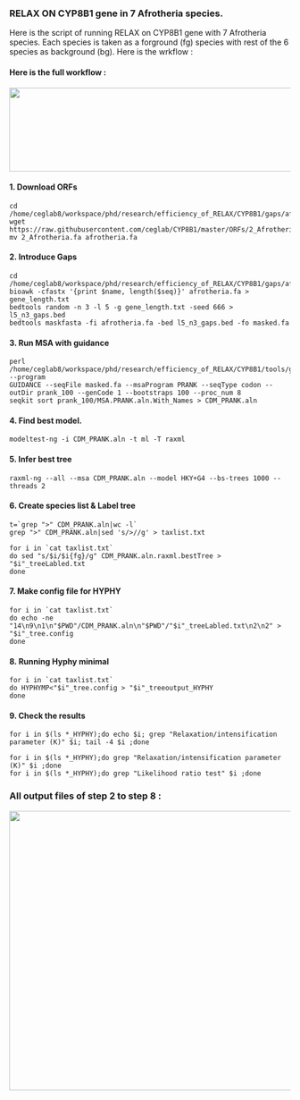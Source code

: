 ### RELAX ON CYP8B1 gene in 7 Afrotheria species.

Here is the script of running RELAX on CYP8B1 gene with 7 Afrotheria species. Each species is taken as a forground (fg) species with rest of the 6 species as background (bg).
Here is the wrkflow :

#### Here is the full workflow :

<p align="center">
  <img width="840" height="150" src="https://iailga.dm.files.1drv.com/y4m8k1sWndFc2_TiZ8hJW0sdeaNDIOosc707XJQ0jghyjjLBkRGJj70Bdi57erxhF-29XCkRwfBMfs1Wu_QJNxwbzSREdtdZ8WVIvKShb1Di6NQEvc3ULrgCjQCHmH-naNxXNL-5Y-AxEia1TFdjhw5H5KwNgFl6pctUPpaYBZF7vL-5WSPqUH3CMzHCptYv8Dx86JFXiK25mSSc-DV516L4Q?width=1232&height=202&cropmode=none">
</p>

#### 1. Download ORFs

    cd /home/ceglab8/workspace/phd/research/efficiency_of_RELAX/CYP8B1/gaps/afrotheria/orf
    wget https://raw.githubusercontent.com/ceglab/CYP8B1/master/ORFs/2_Afrotheria.fa
    mv 2_Afrotheria.fa afrotheria.fa

#### 2. Introduce Gaps
    cd /home/ceglab8/workspace/phd/research/efficiency_of_RELAX/CYP8B1/gaps/afrotheria/orf
    bioawk -cfastx '{print $name, length($seq)}' afrotheria.fa > gene_length.txt
    bedtools random -n 3 -l 5 -g gene_length.txt -seed 666 > l5_n3_gaps.bed
    bedtools maskfasta -fi afrotheria.fa -bed l5_n3_gaps.bed -fo masked.fa

#### 3. Run MSA with guidance
    perl /home/ceglab8/workspace/phd/research/efficiency_of_RELAX/CYP8B1/tools/guidance.v2.02/www/Guidance/guidance.pl --program
    GUIDANCE --seqFile masked.fa --msaProgram PRANK --seqType codon --outDir prank_100 --genCode 1 --bootstraps 100 --proc_num 8
    seqkit sort prank_100/MSA.PRANK.aln.With_Names > CDM_PRANK.aln

#### 4. Find best model.
    modeltest-ng -i CDM_PRANK.aln -t ml -T raxml

#### 5. Infer best tree
    raxml-ng --all --msa CDM_PRANK.aln --model HKY+G4 --bs-trees 1000 --threads 2

    

#### 6. Create species list & Label tree

    t=`grep ">" CDM_PRANK.aln|wc -l`
    grep ">" CDM_PRANK.aln|sed 's/>//g' > taxlist.txt
    
    for i in `cat taxlist.txt`
    do sed "s/$i/$i{fg}/g" CDM_PRANK.aln.raxml.bestTree > "$i"_treeLabled.txt
    done

#### 7. Make config file for HYPHY
    for i in `cat taxlist.txt`
    do echo -ne  "14\n9\n1\n"$PWD"/CDM_PRANK.aln\n"$PWD"/"$i"_treeLabled.txt\n2\n2" > "$i"_tree.config
    done

#### 8. Running Hyphy minimal
    for i in `cat taxlist.txt`
    do HYPHYMP<"$i"_tree.config > "$i"_treeoutput_HYPHY
    done

#### 9. Check the results

    for i in $(ls *_HYPHY);do echo $i; grep "Relaxation/intensification parameter (K)" $i; tail -4 $i ;done

    for i in $(ls *_HYPHY);do grep "Relaxation/intensification parameter (K)" $i ;done
    for i in $(ls *_HYPHY);do grep "Likelihood ratio test" $i ;done

### All output files of step 2 to step 8 :

<p align="center">
  <img width="1200" height="500" src="https://hkhoua.dm.files.1drv.com/y4mbjIxMQLQFKmB8roesXyzOaixKsEWobVMhrNtVaG6BXj4CCVR52pAKZr6NEiwc44pRRH1lX1VCzTdJ5KmU1kbT1VVZJxNwwb67PM5nyfgxHaRq75jVcecaUrz3UMcAYw7tnAhHc8fBDBNiKv8lZ7VJrUjUW6YA_vtEURvpU63KcdNt7VMVHFgVh5oFIbcWezb_Fh9Kmrh2CGME65jfPNH1w?width=1879&height=950&cropmode=none">
</p>
